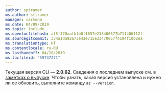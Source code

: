 ```yaml
---
author: sptramer
ms.author: sttramer
manager: carmonm
ms.date: 04/09/2019
ms.topic: include
ms.openlocfilehash: af5f370aafbfb8f1657e233406577b711406112f
ms.sourcegitcommit: 334a1da92a73e42e715e33470057f4194f10b2ea
ms.translationtype: HT
ms.contentlocale: ru-RU
ms.lasthandoff: 04/18/2019
ms.locfileid: "59737271"
---
```

Текущая версия CLI — __2.0.62__. Сведения о последнем выпуске см. в [заметках о выпуске](../release-notes-azure-cli.md). Чтобы узнать, какая версия установлена и нужно ли ее обновить, выполните команду `az --version`.
